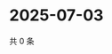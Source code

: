 # 2025-07-03

共 0 条

<!-- BEGIN ZHIHUVIDEO -->
<!-- 最后更新时间 Thu Jul 03 2025 21:25:37 GMT+0800 (China Standard Time) -->

<!-- END ZHIHUVIDEO -->
